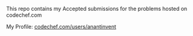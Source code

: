 This repo contains my Accepted submissions for the problems hosted on codechef.com

My Profile: [codechef.com/users/anantinvent](http://codechef.com/users/anantinvent)
